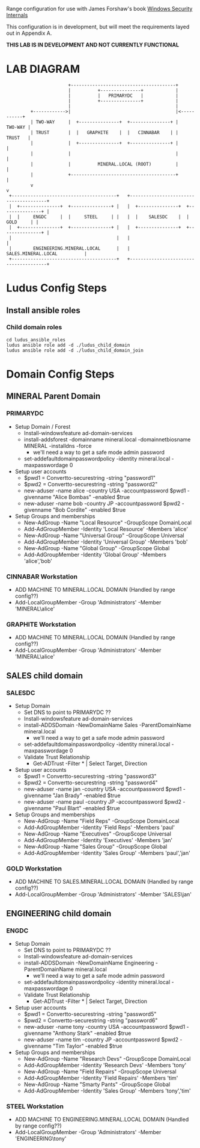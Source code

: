 Range configuration for use with James Forshaw's book [Windows Security Internals](https://nostarch.com/windows-security-internals)

This configuration is in development, but will meet the requirements layed out in Appendix A.

**THIS LAB IS IN DEVELOPMENT AND NOT CURRENTLY FUNCTIONAL**

# LAB DIAGRAM
```
                       +---------------------------------------+                      
                       |          +---------------+            |                      
                       |          |   PRIMARYDC   |            |                      
                       |          +---------------+            |                      
                       |                                       |                      
         +------------>|                                       |<-----------+         
         | TWO-WAY     |  +---------------+  +---------------+ |    TWO-WAY |         
         | TRUST       |  |   GRAPHITE    |  |   CINNABAR    | |    TRUST   |         
         |             |  +---------------+  +---------------+ |            |         
         |             |                                       |            |         
         |             |          MINERAL.LOCAL (ROOT)         |            |         
         |             +---------------------------------------+            |         
         v                                                                  v         
 +---------------------------------------+   +---------------------------------------+
 |  +---------------+  +---------------+ |   |  +---------------+  +---------------+ |
 |  |     ENGDC     |  |     STEEL     | |   |  |    SALESDC    |  |      GOLD     | |
 |  +---------------+  +---------------+ |   |  +---------------+  +---------------+ |
 |                                       |   |                                       |
 |        ENGINEERING.MINERAL.LOCAL      |   |          SALES.MINERAL.LOCAL          |
 +---------------------------------------+   +---------------------------------------+
```

# Ludus Config Steps
## Install ansible roles
### Child domain roles

```git clone https://github.com/ChoiSG/ludus_ansible_roles.git
cd ludus_ansible_roles
ludus ansible role add -d ./ludus_child_domain
ludus ansible role add -d ./ludus_child_domain_join
```

# Domain Config Steps
## MINERAL Parent Domain
### PRIMARYDC
* Setup Domain / Forest
  * Install-windowsfeature ad-domain-services
  * install-addsforest -domainname mineral.local -domainnetbiosname MINERAL -installdns -force
    * we'll need a way to get a safe mode admin password
  * set-addefaultdomainpasswordpolicy -identity mineral.local -maxpasswordage 0
* Setup user accounts
  * $pwd1 = Convertto-securestring -string "password1"
  * $pwd2 = Convertto-securestring -string "password2"
  * new-aduser -name alice -country USA -accountpassword $pwd1 -givenname "Alice Bombas" -enabled $true
  * new-aduser -name bob -country JP -accountpassword $pwd2 -givenname "Bob Cordite" -enabled $true
* Setup Groups and memberships
  * New-AdGroup -Name "Local Resource" -GroupScope DomainLocal
  * Add-AdGroupMember -Identity 'Local Resource' -Members 'alice'
  * New-AdGroup -Name "Universal Group" -GroupScope Universal
  * Add-AdGroupMember -Identity 'Universal Group' -Members 'bob'
  * New-AdGroup -Name "Global Group" -GroupScope Global
  * Add-AdGroupMember -Identity 'Global Group' -Members 'alice','bob'

### CINNABAR Workstation
* ADD MACHINE TO MINERAL.LOCAL DOMAIN (Handled by range config??)
* Add-LocalGroupMember -Group 'Administrators' -Member 'MINERAL\alice'

### GRAPHITE Workstation
* ADD MACHINE TO MINERAL.LOCAL DOMAIN (Handled by range config??)
* Add-LocalGroupMember -Group 'Administrators' -Member 'MINERAL\alice'

## SALES child domain
### SALESDC
* Setup Domain
  * Set DNS to point to PRIMARYDC ??
  * Install-windowsfeature ad-domain-services
  * install-ADDSDomain -NewDomainName Sales -ParentDomainName mineral.local
    * we'll need a way to get a safe mode admin password
  * set-addefaultdomainpasswordpolicy -identity mineral.local -maxpasswordage 0
  * Validate Trust Relationship
    * Get-ADTrust -Filter * | Select Target, Direction
* Setup user accounts
  * $pwd1 = Convertto-securestring -string "password3"
  * $pwd2 = Convertto-securestring -string "password4"
  * new-aduser -name jan -country USA -accountpassword $pwd1 -givenname "Jan Brady" -enabled $true
  * new-aduser -name paul -country JP -accountpassword $pwd2 -givenname "Paul Blart" -enabled $true
* Setup Groups and memberships
  * New-AdGroup -Name "Field Reps" -GroupScope DomainLocal
  * Add-AdGroupMember -Identity 'Field Reps' -Members 'paul'
  * New-AdGroup -Name "Executives" -GroupScope Universal
  * Add-AdGroupMember -Identity 'Executives' -Members 'jan'
  * New-AdGroup -Name "Sales Group" -GroupScope Global
  * Add-AdGroupMember -Identity 'Sales Group' -Members 'paul','jan'

### GOLD Workstation
* ADD MACHINE TO SALES.MINERAL.LOCAL DOMAIN (Handled by range config??)
* Add-LocalGroupMember -Group 'Administrators' -Member 'SALES\jan'

## ENGINEERING child domain
### ENGDC
* Setup Domain
  * Set DNS to point to PRIMARYDC ??
  * Install-windowsfeature ad-domain-services
  * install-ADDSDomain -NewDomainName Engineering -ParentDomainName mineral.local
    * we'll need a way to get a safe mode admin password
  * set-addefaultdomainpasswordpolicy -identity mineral.local -maxpasswordage 0
  * Validate Trust Relationship
    * Get-ADTrust -Filter * | Select Target, Direction
* Setup user accounts
  * $pwd1 = Convertto-securestring -string "password5"
  * $pwd2 = Convertto-securestring -string "password6"
  * new-aduser -name tony -country USA -accountpassword $pwd1 -givenname "Anthony Stark" -enabled $true
  * new-aduser -name tim -country JP -accountpassword $pwd2 -givenname "Tim Taylor" -enabled $true
* Setup Groups and memberships
  * New-AdGroup -Name "Research Devs" -GroupScope DomainLocal
  * Add-AdGroupMember -Identity 'Research Devs' -Members 'tony'
  * New-AdGroup -Name "Field Repairs" -GroupScope Universal
  * Add-AdGroupMember -Identity 'Field Repairs' -Members 'tim'
  * New-AdGroup -Name "Smarty Pants" -GroupScope Global
  * Add-AdGroupMember -Identity 'Sales Group' -Members 'tony','tim'

### STEEL Workstation
* ADD MACHINE TO ENGINEERING.MINERAL.LOCAL DOMAIN (Handled by range config??)
* Add-LocalGroupMember -Group 'Administrators' -Member 'ENGINEERING\tony'
